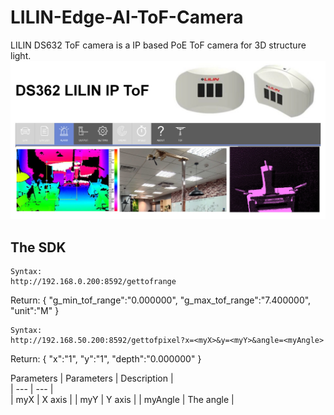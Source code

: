 # LILIN-Edge-AI-ToF-Camera
LILIN DS632 ToF camera is a IP based PoE ToF camera for 3D structure light.
![image](https://github.com/LILINOpenGitHub/LILIN-Edge-AI-ToF-Camera/blob/main/image/ds632.jpg)

## The SDK
```
Syntax:
http://192.168.0.200:8592/gettofrange
```
Return: 
{
"g_min_tof_range":"0.000000", 
"g_max_tof_range":"7.400000", 
"unit":"M"
}

```
Syntax:
http://192.168.50.200:8592/gettofpixel?x=<myX>&y=<myY>&angle=<myAngle>
```
Return: 
{
"x":"1", 
"y":"1", 
"depth":"0.000000"
}


Parameters
| Parameters	|  Description 	|	 
| ---  		|  ---  	|  
| myX   		| X axis 		| 
| myY 		| Y axis 	| 
| myAngle 		| The angle   	| 
